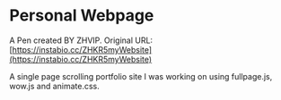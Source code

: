 # Personal Webpage

A Pen created BY ZHVIP. Original URL: [https://instabio.cc/ZHKR5myWebsite](https://instabio.cc/ZHKR5myWebsite)

A single page scrolling portfolio site I was working on using fullpage.js, wow.js and animate.css.